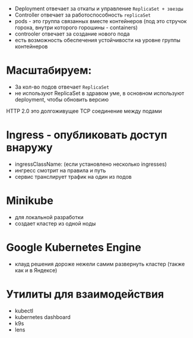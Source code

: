 - Deployment отвечает за откаты и управление `ReplicaSet + звезды`
- Controller отвечает за работоспособность `replicaSet`
- pods - это группа связанных вместе контейнеров (под это стручок гороха, внутри которого горошины - containers)
- controoler отвечает за создание нового пода
- есть возможность обеспечения устойчивости на уровне группы контейнеров

# Масштабируем:
- За кол-во подов отвечает `ReplicaSet`
- не используют ReplicaSet в здравом уме, в основном используют deployment, чтобы обновить версию

HTTP 2.0 это долгоживущее TCP соединение между подами

# Ingress - опубликовать доступ внаружу
- ingressClassName: (если установлено несколько ingresses)
- ингресс смотрит на правила и путь
- сервис транслирует трафик на один из подов

# Minikube
- для локальной разработки
- создает кластер из одной ноды

# Google Kubernetes Engine
- клауд решения дороже нежели самим развернуть кластер (также как и в Яндексе)

# Утилиты для взаимодействия
- kubectl
- kubernetes dashboard
- k9s
- lens
